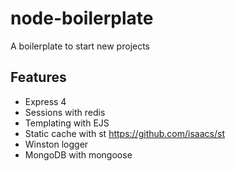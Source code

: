 # node-boilerplate

  A boilerplate to start new projects

## Features

  * Express 4
  * Sessions with redis
  * Templating with EJS
  * Static cache with st https://github.com/isaacs/st
  * Winston logger
  * MongoDB with mongoose